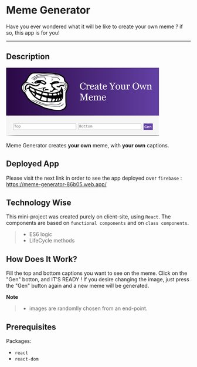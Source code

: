 Meme Generator
===================

Have you ever wondered what it will be like to create your own meme ? if so, this app is for you!

--------
Description
-------------
![See how it looks like](/images/image1.png)

Meme Generator creates **your own** meme, with **your own** captions.

## Deployed App
Please visit the next link in order to see the app deployed over `firebase` : https://meme-generator-86b05.web.app/

Technology Wise
-------------
This mini-project was created purely on client-site, using `React`.
The components are based on `functional components` and on `class components`. 

> - ES6 logic
> - LifeCycle methods


How Does It Work?
-------------

Fill the top and bottom captions you want to see on the meme. 
Click on the "Gen" botton, and IT'S READY !
If you desire changing the image, just press the "Gen" button again and a new meme will be generated.

 **Note** 
  > - images are randomlly chosen from an end-point.
  

Prerequisites
--------------------
Packages: 

* `react`
* `react-dom`
